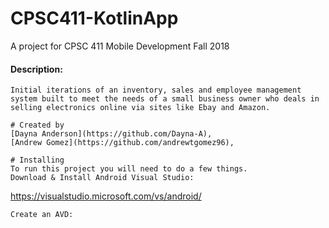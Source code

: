 # CPSC411-KotlinApp
A project for CPSC 411 Mobile Development Fall 2018
#### Description:
```
Initial iterations of an inventory, sales and employee management system built to meet the needs of a small business owner who deals in selling electronics online via sites like Ebay and Amazon.
```
```
# Created by
[Dayna Anderson](https://github.com/Dayna-A), 
[Andrew Gomez](https://github.com/andrewtgomez96), 

# Installing
To run this project you will need to do a few things.
Download & Install Android Visual Studio:
```
https://visualstudio.microsoft.com/vs/android/
```
Create an AVD:

